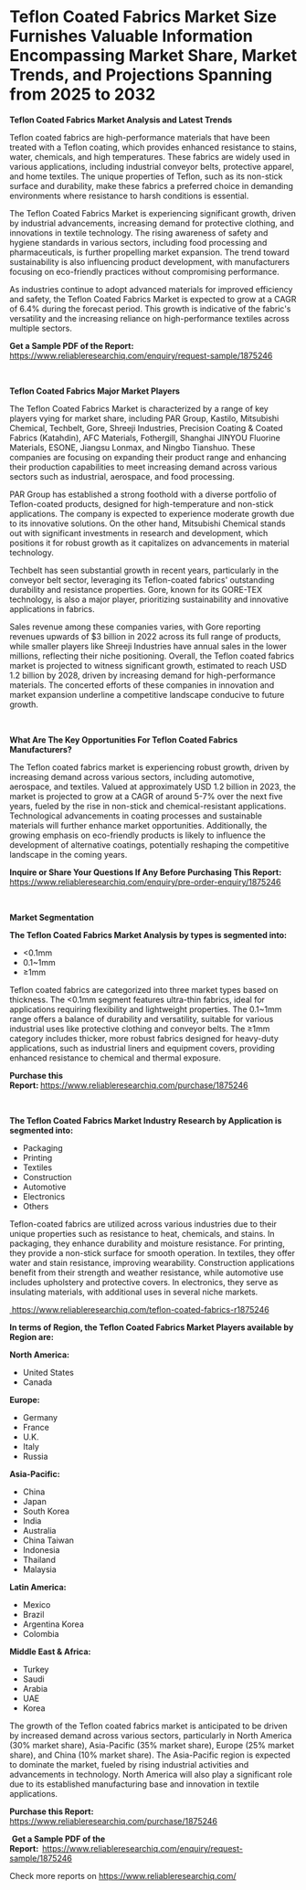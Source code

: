 <p><h1>Teflon Coated Fabrics Market Size Furnishes Valuable Information Encompassing Market Share, Market Trends, and Projections Spanning from 2025 to 2032</h1></p><p><strong>Teflon Coated Fabrics Market Analysis and Latest Trends</strong></p>
<p><p>Teflon coated fabrics are high-performance materials that have been treated with a Teflon coating, which provides enhanced resistance to stains, water, chemicals, and high temperatures. These fabrics are widely used in various applications, including industrial conveyor belts, protective apparel, and home textiles. The unique properties of Teflon, such as its non-stick surface and durability, make these fabrics a preferred choice in demanding environments where resistance to harsh conditions is essential.</p><p>The Teflon Coated Fabrics Market is experiencing significant growth, driven by industrial advancements, increasing demand for protective clothing, and innovations in textile technology. The rising awareness of safety and hygiene standards in various sectors, including food processing and pharmaceuticals, is further propelling market expansion. The trend toward sustainability is also influencing product development, with manufacturers focusing on eco-friendly practices without compromising performance.</p><p>As industries continue to adopt advanced materials for improved efficiency and safety, the Teflon Coated Fabrics Market is expected to grow at a CAGR of 6.4% during the forecast period. This growth is indicative of the fabric's versatility and the increasing reliance on high-performance textiles across multiple sectors.</p></p>
<p><strong>Get a Sample PDF of the Report:&nbsp;</strong> <a href="https://www.reliableresearchiq.com/enquiry/request-sample/1875246?utm_campaign=3519&utm_medium=2&utm_source=Github&utm_content=ia&utm_term=02042025&utm_id=teflon-coated-fabrics">https://www.reliableresearchiq.com/enquiry/request-sample/1875246</a></p>
<p>&nbsp;</p>
<p><strong>Teflon Coated Fabrics Major Market Players</strong></p>
<p><p>The Teflon Coated Fabrics Market is characterized by a range of key players vying for market share, including PAR Group, Kastilo, Mitsubishi Chemical, Techbelt, Gore, Shreeji Industries, Precision Coating & Coated Fabrics (Katahdin), AFC Materials, Fothergill, Shanghai JINYOU Fluorine Materials, ESONE, Jiangsu Lonmax, and Ningbo Tianshuo. These companies are focusing on expanding their product range and enhancing their production capabilities to meet increasing demand across various sectors such as industrial, aerospace, and food processing.</p><p>PAR Group has established a strong foothold with a diverse portfolio of Teflon-coated products, designed for high-temperature and non-stick applications. The company is expected to experience moderate growth due to its innovative solutions. On the other hand, Mitsubishi Chemical stands out with significant investments in research and development, which positions it for robust growth as it capitalizes on advancements in material technology.</p><p>Techbelt has seen substantial growth in recent years, particularly in the conveyor belt sector, leveraging its Teflon-coated fabrics' outstanding durability and resistance properties. Gore, known for its GORE-TEX technology, is also a major player, prioritizing sustainability and innovative applications in fabrics.</p><p>Sales revenue among these companies varies, with Gore reporting revenues upwards of $3 billion in 2022 across its full range of products, while smaller players like Shreeji Industries have annual sales in the lower millions, reflecting their niche positioning. Overall, the Teflon coated fabrics market is projected to witness significant growth, estimated to reach USD 1.2 billion by 2028, driven by increasing demand for high-performance materials. The concerted efforts of these companies in innovation and market expansion underline a competitive landscape conducive to future growth.</p></p>
<p>&nbsp;</p>
<p><strong>What Are The Key Opportunities For Teflon Coated Fabrics Manufacturers?</strong></p>
<p><p>The Teflon coated fabrics market is experiencing robust growth, driven by increasing demand across various sectors, including automotive, aerospace, and textiles. Valued at approximately USD 1.2 billion in 2023, the market is projected to grow at a CAGR of around 5-7% over the next five years, fueled by the rise in non-stick and chemical-resistant applications. Technological advancements in coating processes and sustainable materials will further enhance market opportunities. Additionally, the growing emphasis on eco-friendly products is likely to influence the development of alternative coatings, potentially reshaping the competitive landscape in the coming years.</p></p>
<p><strong>Inquire or Share Your Questions If Any Before Purchasing This Report:</strong> <a href="https://www.reliableresearchiq.com/enquiry/pre-order-enquiry/1875246?utm_campaign=3519&utm_medium=2&utm_source=Github&utm_content=ia&utm_term=02042025&utm_id=teflon-coated-fabrics">https://www.reliableresearchiq.com/enquiry/pre-order-enquiry/1875246</a></p>
<p>&nbsp;</p>
<p><strong>Market Segmentation</strong></p>
<p><strong>The Teflon Coated Fabrics Market Analysis by types is segmented into:</strong></p>
<p><ul><li><0.1mm</li><li>0.1~1mm</li><li>≥1mm</li></ul></p>
<p><p>Teflon coated fabrics are categorized into three market types based on thickness. The <0.1mm segment features ultra-thin fabrics, ideal for applications requiring flexibility and lightweight properties. The 0.1~1mm range offers a balance of durability and versatility, suitable for various industrial uses like protective clothing and conveyor belts. The ≥1mm category includes thicker, more robust fabrics designed for heavy-duty applications, such as industrial liners and equipment covers, providing enhanced resistance to chemical and thermal exposure.</p></p>
<p><strong>Purchase this Report:&nbsp;</strong><a href="https://www.reliableresearchiq.com/purchase/1875246?utm_campaign=3519&utm_medium=2&utm_source=Github&utm_content=ia&utm_term=02042025&utm_id=teflon-coated-fabrics">https://www.reliableresearchiq.com/purchase/1875246</a></p>
<p>&nbsp;</p>
<p><strong>The Teflon Coated Fabrics Market Industry Research by Application is segmented into:</strong></p>
<p><ul><li>Packaging</li><li>Printing</li><li>Textiles</li><li>Construction</li><li>Automotive</li><li>Electronics</li><li>Others</li></ul></p>
<p><p>Teflon-coated fabrics are utilized across various industries due to their unique properties such as resistance to heat, chemicals, and stains. In packaging, they enhance durability and moisture resistance. For printing, they provide a non-stick surface for smooth operation. In textiles, they offer water and stain resistance, improving wearability. Construction applications benefit from their strength and weather resistance, while automotive use includes upholstery and protective covers. In electronics, they serve as insulating materials, with additional uses in several niche markets.</p></p>
<p><a href="https://www.reliableresearchiq.com/teflon-coated-fabrics-r1875246?utm_campaign=3519&utm_medium=2&utm_source=Github&utm_content=ia&utm_term=02042025&utm_id=teflon-coated-fabrics">&nbsp;https://www.reliableresearchiq.com/teflon-coated-fabrics-r1875246</a></p>
<p><strong>In terms of Region, the Teflon Coated Fabrics Market Players available by Region are:</strong></p>
<p>
    <p> <strong> North America: </strong>
        <ul>
            <li>United States</li>
            <li>Canada</li>
        </ul>
        </p> 
    <p> <strong> Europe: </strong>
        <ul>
            <li>Germany</li>
            <li>France</li>
            <li>U.K.</li>
            <li>Italy</li>
            <li>Russia</li>
        </ul>
        </p> 
    <p> <strong> Asia-Pacific: </strong>
        <ul>
            <li>China</li>
            <li>Japan</li>
            <li>South Korea</li>
            <li>India</li>
            <li>Australia</li>
            <li>China Taiwan</li>
            <li>Indonesia</li>
            <li>Thailand</li>
            <li>Malaysia</li>
        </ul>
        </p> 
    <p> <strong> Latin America: </strong>
        <ul>
            <li>Mexico</li>
            <li>Brazil</li>
            <li>Argentina Korea</li>
            <li>Colombia</li>
        </ul>
        </p> 
    <p> <strong> Middle East & Africa: </strong>
        <ul>
            <li>Turkey</li>
            <li>Saudi</li>
            <li>Arabia</li>
            <li>UAE</li>
            <li>Korea</li>
        </ul>
    </p>
    </p>
<p><p>The growth of the Teflon coated fabrics market is anticipated to be driven by increased demand across various sectors, particularly in North America (30% market share), Asia-Pacific (35% market share), Europe (25% market share), and China (10% market share). The Asia-Pacific region is expected to dominate the market, fueled by rising industrial activities and advancements in technology. North America will also play a significant role due to its established manufacturing base and innovation in textile applications.</p></p>
<p><strong>Purchase this Report: </strong><a href="https://www.reliableresearchiq.com/purchase/1875246?utm_campaign=3519&utm_medium=2&utm_source=Github&utm_content=ia&utm_term=02042025&utm_id=teflon-coated-fabrics">https://www.reliableresearchiq.com/purchase/1875246</a></p>
<p>&nbsp;<strong>Get a Sample PDF of the Report:&nbsp;&nbsp;</strong><a href="https://www.reliableresearchiq.com/enquiry/request-sample/1875246?utm_campaign=3519&utm_medium=2&utm_source=Github&utm_content=ia&utm_term=02042025&utm_id=teflon-coated-fabrics">https://www.reliableresearchiq.com/enquiry/request-sample/1875246</a></p>
<p><strong></strong></p>
<p>Check more reports on <a href="https://www.reliableresearchiq.com/?utm_campaign=3519&utm_medium=2&utm_source=Github&utm_content=ia&utm_term=02042025&utm_id=teflon-coated-fabrics">https://www.reliableresearchiq.com/</a></p>